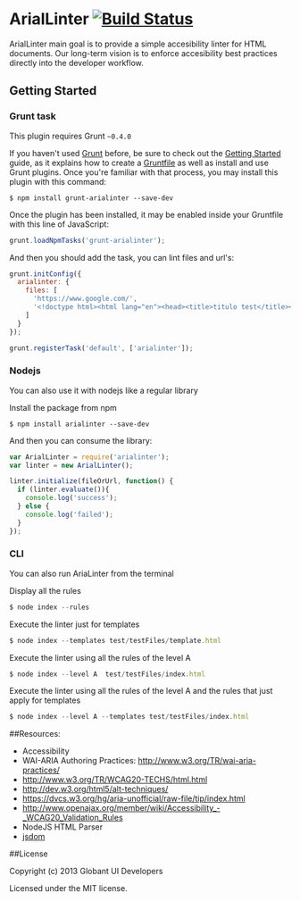 ArialLinter [![Build Status](https://api.travis-ci.org/globant-ui/arialinter.png?branch=master)](http://travis-ci.org/globant-ui/arialinter)
============
ArialLinter main goal is to provide a simple accesibility linter for HTML documents. Our long-term vision is to enforce accesibility best practices directly into the developer workflow.


## Getting Started

### Grunt task

This plugin requires Grunt `~0.4.0`

If you haven't used [Grunt](http://gruntjs.com/) before, be sure to check out the [Getting Started](http://gruntjs.com/getting-started) guide, as it explains how to create a [Gruntfile](http://gruntjs.com/sample-gruntfile) as well as install and use Grunt plugins. Once you're familiar with that process, you may install this plugin with this command:

```shell
$ npm install grunt-arialinter --save-dev
```

Once the plugin has been installed, it may be enabled inside your Gruntfile with this line of JavaScript:

```js
grunt.loadNpmTasks('grunt-arialinter');
```

And then you should add the task, you can lint files and url's:

```js
grunt.initConfig({
  arialinter: {
    files: [
      'https://www.google.com/',
      '<!doctype html><html lang="en"><head><title>titulo test</title></head><body style="background-color: white;"> <h1 style="color: black;">hola</h1><img src="asdf.jpg" alt="woop" /> <div class="entry"> <p>{{title}}</p> <h2>By {{author.name}}</h2> <div class="body">{{body}}</div></div> </body> </html>'
    ]
  }
});

grunt.registerTask('default', ['arialinter']);
```

### Nodejs

You can also use it with nodejs like a regular library

Install the package from npm

```shell
$ npm install arialinter --save-dev
```

And then you can consume the library:

```javascript
var ArialLinter = require('arialinter');
var linter = new ArialLinter();

linter.initialize(fileOrUrl, function() {
  if (linter.evaluate()){
    console.log('success');
  } else {
    console.log('failed');
  }
});
```

### CLI

You can also run AriaLinter from the terminal

Display all the rules

```javascript
$ node index --rules
```

Execute the linter just for templates

```javascript
$ node index --templates test/testFiles/template.html
```

Execute the linter using all the rules of the level A

```javascript
$ node index --level A  test/testFiles/index.html
```

Execute the linter using all the rules of the level A and the rules that just apply for templates

```javascript
$ node index --level A --templates test/testFiles/index.html
```


##Resources:
* Accessibility
 * WAI-ARIA Authoring Practices: http://www.w3.org/TR/wai-aria-practices/
 * http://www.w3.org/TR/WCAG20-TECHS/html.html
 * http://dev.w3.org/html5/alt-techniques/
 * https://dvcs.w3.org/hg/aria-unofficial/raw-file/tip/index.html
 * http://www.openajax.org/member/wiki/Accessibility_-_WCAG20_Validation_Rules
* NodeJS HTML Parser
 * [jsdom](https://github.com/tmpvar/jsdom)


##License

Copyright (c) 2013 Globant UI Developers

Licensed under the MIT license.
